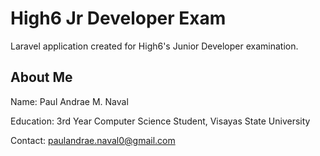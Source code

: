 # High6 Jr Developer Exam

Laravel application created for High6's Junior Developer examination.

## About Me

Name: Paul Andrae M. Naval

Education: 3rd Year Computer Science Student, Visayas State University

Contact: paulandrae.naval0@gmail.com
